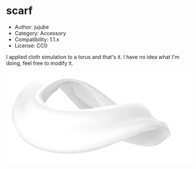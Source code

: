 # scarf

* Author: jujube
* Category: Accessory
* Compatibility: 1.1.x
* License: CC0

I applied cloth simulation to a torus and that's it. I have no idea what I'm doing, feel free to modify it.

![Example](scarfrender.png)

